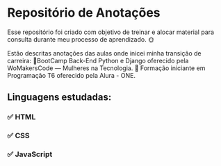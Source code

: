 <h1> Repositório de Anotações</h1>

Esse repositório foi criado com objetivo de treinar e alocar material para consulta durante meu processo de aprendizado. 🌞

Estão descritas anotações das aulas onde inicei minha transição de carreira:
📕BootCamp Back-End Python e Django oferecido pela WoMakersCode — Mulheres na Tecnologia. 
📘 Formação iniciante em Programação T6 oferecido pela Alura - ONE.

<h2>Linguagens estudadas:</h2> 
<h3>✅ HTML</h3> 
<h3>✅ CSS</h3> 
<h3>✅ JavaScript</h3> 
